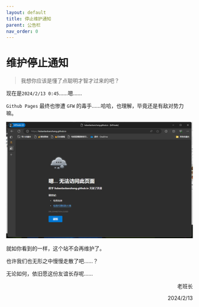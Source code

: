 ```yaml
---
layout: default
title: 停止维护通知
parent: 公告栏
nav_order: 0
---
```


# 维护停止通知

> 我想你应该是懂了点聪明才智才过来的吧？

现在是`2024/2/13 0:45`……嗯……

`Github Pages` 最终也惨遭 `GFW` 的毒手……哈哈，也理解，毕竟还是有敌对势力嘛。

![alt text](image.png)

就如你看到的一样，这个站不会再维护了。

也许我们也无形之中慢慢走散了吧……？

无论如何，依旧愿这份友谊长存呢……

<div align="right">

<p>老班长</p>
<p>2024/2/13</p>